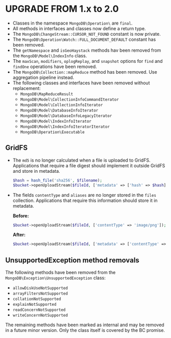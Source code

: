 UPGRADE FROM 1.x to 2.0
========================

 * Classes in the namespace `MongoDB\Operation\` are `final`.
 * All methods in interfaces and classes now define a return type.
 * The `MongoDB\ChangeStream::CURSOR_NOT_FOUND` constant is now private.
 * The `MongoDB\Operation\Watch::FULL_DOCUMENT_DEFAULT` constant has been
   removed.
 * The `getNamespace` and `isGeoHaystack` methods hav been removed from the
   `MongoDB\Model\IndexInfo` class.
 * The `maxScan`, `modifiers`, `oplogReplay`, and `snapshot` options for `find`
   and `findOne` operations have been removed.
 * The `MongoDB\Collection::mapReduce` method has been removed. Use aggregation
   pipeline instead.
 * The following classes and interfaces have been removed without replacement:
   * `MongoDB\MapReduceResult`
   * `MongoDB\Model\CollectionInfoCommandIterator`
   * `MongoDB\Model\CollectionInfoIterator`
   * `MongoDB\Model\DatabaseInfoIterator`
   * `MongoDB\Model\DatabaseInfoLegacyIterator`
   * `MongoDB\Model\IndexInfoIterator`
   * `MongoDB\Model\IndexInfoIteratorIterator`
   * `MongoDB\Operation\Executable`

GridFS
------

 * The `md5` is no longer calculated when a file is uploaded to GridFS.
   Applications that require a file digest should implement it outside GridFS
   and store in metadata.

   ```php
   $hash = hash_file('sha256', $filename);
   $bucket->openUploadStream($fileId, ['metadata' => ['hash' => $hash]]);
   ```

 * The fields `contentType` and `aliases` are no longer stored in the `files`
   collection. Applications that require this information should store it in
   metadata.

   **Before:**
   ```php
   $bucket->openUploadStream($fileId, ['contentType' => 'image/png']);
   ```

   **After:**
   ```php
   $bucket->openUploadStream($fileId, ['metadata' => ['contentType' => 'image/png']]);
   ```

UnsupportedException method removals
------------------------------------

The following methods have been removed from the
`MongoDB\Exception\UnsupportedException` class:
 * `allowDiskUseNotSupported`
 * `arrayFiltersNotSupported`
 * `collationNotSupported`
 * `explainNotSupported`
 * `readConcernNotSupported`
 * `writeConcernNotSupported`

The remaining methods have been marked as internal and may be removed in a
future minor version. Only the class itself is covered by the BC promise.

